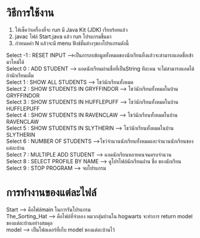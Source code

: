# วิธีการใช้งาน
1. ให้เช็คว่าเครื่องที่จะ run มี Java Kit (JDK) เรียบร้อยแล้ว<br>
2. javac ไฟล์ Start.java แล้ว run โปรแกรมขึ้นมา<br>
3. กำหนดค่า N แล้วจะมี menu ฟังช์ชั่นต่างๆของโปรแกรมดังนี้<br>

Select -1 : RESET INPUT   -->เป็นการลบข้อมูลทั้งหมดของนักเรียนทิ้งแล้วจะสามารถแอดชื่อเข้ามาไหม่ได้<br>
Select  0 : ADD STUDENT   --> แอดนักเรียนผ่านชื่อที่เป็นString ทีละคน จะไม่สามารถแอดได้ถ้านักเรียนเต็ม<br>
Select  1 : SHOW ALL STUDENTS --> โชว์นักเรียนทั้งหมด<br>
Select  2 : SHOW STUDENTS IN GRYFFINDOR  --> โชว์นักเรียนทั้งหมดในบ้าน GRYFFINDOR<br>
Select  3 : SHOW STUDENTS IN HUFFLEPUFF  --> โชว์นักเรียนทั้งหมดในบ้าน HUFFLEPUFF<br>
Select  4 : SHOW STUDENTS IN RAVENCLAW  --> โชว์นักเรียนทั้งหมดในบ้าน RAVENCLAW<br>
Select  5 : SHOW STUDENTS IN SLYTHERIN  --> โชว์นักเรียนทั้งหมดในบ้าน SLYTHERIN<br>
Select  6 : NUMBER OF STUDENTS  -->โชว์จำนวนนักเรียนทั้งหมดและจำนวนนักเรียนของแต่ละบ้าน<br>
Select  7 : MULTIPLE ADD STUDENT  --> แอดนักเรียนหลายคนจนครบจำนวน<br>
Select  8 : SELECT PROFILE BY NAME --> ดูโปรไฟล์นักเรียนผ่่าน ชื่อ ของนักเรียน<br>
Select  9 : STOP PROGRAM --> จบโปรแกรม<br>


# การทำงานของแต่ละไฟล์

Start  --> คือไฟล์main ในการรันโปรแกรม<br>
The_Sorting_Hat --> คือไฟล์ที่จำลอง หมวกสุ่มบ้านใน hogwarts จะทำการ return model ของแต่ละบ้านอย่างสมดุล<br>
model --> เป็นโฟลเดอร์ที่เก็บ model ของแต่ละบ้านไว้<br>
